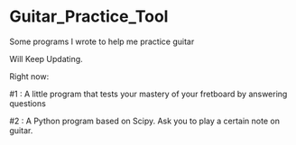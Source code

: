 # Guitar_Practice_Tool
Some programs I wrote to help me practice guitar

Will Keep Updating.

Right now:

#1 : A little program that tests your mastery of your fretboard by answering questions

#2 : A Python program based on Scipy. Ask you to play a certain note on guitar.
